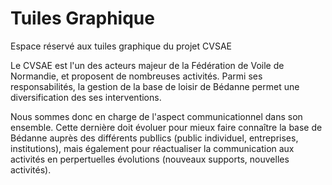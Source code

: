 # Tuiles Graphique  

Espace réservé aux tuiles graphique du projet CVSAE

Le CVSAE est l'un des acteurs majeur de la Fédération de Voile de Normandie, et proposent de nombreuses
activités. Parmi ses responsabilités, la gestion de la base de loisir de Bédanne permet une diversification des
ses interventions.

Nous sommes donc en charge de l'aspect communicationnel dans son ensemble. Cette dernière doit évoluer pour mieux faire connaître la base de Bédanne auprès des différents publlics (public individuel, entreprises, institutions), mais également pour réactualiser la
communication aux activités en perpertuelles évolutions (nouveaux supports, nouvelles activités).
